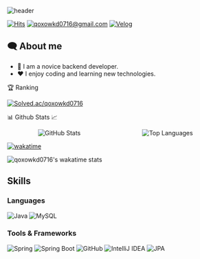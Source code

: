 ![header](https://capsule-render.vercel.app/api?type=Waving&height=200&text=BAE%20GYU%20TAE&fontColor=000000&color=gradient&animation=fadeIn)

[![Hits](https://hits.seeyoufarm.com/api/count/incr/badge.svg?url=https%3A%2F%2Fgithub.com%2Fbaegyutae&count_bg=%23CFCFCF&title_bg=%23555555&icon=github.svg&icon_color=%23E7E7E7&title=visitors&edge_flat=false)](https://hits.seeyoufarm.com)
[![qoxowkd0716@gmail.com](https://img.shields.io/badge/qoxowkd0716%40gmail.com-D14836?style=flat&logo=gmail&logoColor=white&labelColor=D14836)](mailto:qoxowkd0716@gmail.com)
[![Velog](https://img.shields.io/badge/Velog-20C997?style=flat&logo=velog&logoColor=white&labelColor=20C997)](https://velog.io/@qoxowkd0716/posts)

## 🗨️ About me

- 🌱 I am a novice backend developer.
- ❤️ I enjoy coding and learning new technologies.

🏆 Ranking

<a href="https://solved.ac/qoxowkd0716/">
  <img src="http://mazassumnida.wtf/api/v2/generate_badge?boj=qoxowkd0716" alt="Solved.ac/qoxowkd0716"/>
</a>

📊 Github Stats 📈

<div style="display: flex; justify-content: space-around; align-items: center;">
  <img src="https://github-readme-stats.vercel.app/api?username=baegyutae&show_icons=true&theme=dark&bg_color=000000&text_color=ffffff&title_color=ffffff&icon_color=ffffff" alt="GitHub Stats"/>
  <img src="https://github-readme-stats.vercel.app/api/top-langs/?username=baegyutae&layout=compact&theme=dark&bg_color=000000&text_color=ffffff" alt="Top Languages"/>
</div>

[![wakatime](https://wakatime.com/badge/user/018da652-929c-44e9-ba97-e067cf1a3a35.svg)](https://wakatime.com/@018da652-929c-44e9-ba97-e067cf1a3a35)

![qoxowkd0716's wakatime stats](https://github-readme-stats.vercel.app/api/wakatime?username=qoxowkd0716)

## Skills

### Languages
![Java](https://img.shields.io/badge/Java-007396?style=flat&logo=java&logoColor=white)
![MySQL](https://img.shields.io/badge/MySQL-4479A1?style=flat&logo=mysql&logoColor=white)

### Tools & Frameworks
![Spring](https://img.shields.io/badge/Spring-6DB33F?style=flat&logo=spring&logoColor=white)
![Spring Boot](https://img.shields.io/badge/Spring%20Boot-6DB33F?style=flat&logo=spring-boot&logoColor=white)
![GitHub](https://img.shields.io/badge/GitHub-181717?style=flat&logo=github&logoColor=white)
![IntelliJ IDEA](https://img.shields.io/badge/IntelliJ%20IDEA-000000?style=flat&logo=intellij-idea&logoColor=white)
![JPA](https://img.shields.io/badge/JPA-007396?style=flat&logo=hibernate&logoColor=white)


